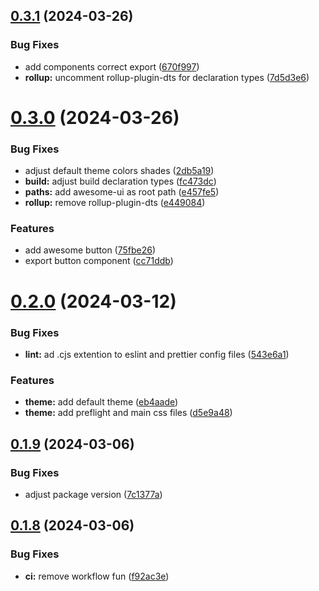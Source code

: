 ## [0.3.1](https://github.com/alancleyton/awesome-ui/compare/v0.3.0...v0.3.1) (2024-03-26)


### Bug Fixes

* add components correct export ([670f997](https://github.com/alancleyton/awesome-ui/commit/670f99721b71a5f6ac04b09e2d4a37e53a994ecc))
* **rollup:** uncomment rollup-plugin-dts for declaration types ([7d5d3e6](https://github.com/alancleyton/awesome-ui/commit/7d5d3e64b42edbf0e97d35dcbb3ef64014bc17db))



# [0.3.0](https://github.com/alancleyton/awesome-ui/compare/v0.2.0...v0.3.0) (2024-03-26)


### Bug Fixes

* adjust default theme colors shades ([2db5a19](https://github.com/alancleyton/awesome-ui/commit/2db5a19c69304ae6cd9aeb3f6d9f22a33aace55c))
* **build:** adjust build declaration types ([fc473dc](https://github.com/alancleyton/awesome-ui/commit/fc473dcef9e495073822a5678331d8cd45b7172e))
* **paths:** add awesome-ui as root path ([e457fe5](https://github.com/alancleyton/awesome-ui/commit/e457fe5da72f7d819ec4629caeafd8a2079d1ea0))
* **rollup:** remove rollup-plugin-dts ([e449084](https://github.com/alancleyton/awesome-ui/commit/e44908404af5b59afd2296cbe4d4dbfb56e919d4))


### Features

* add awesome button ([75fbe26](https://github.com/alancleyton/awesome-ui/commit/75fbe26a8b757df7d2e98d864bd648bffdd0fb5b))
* export button component ([cc71ddb](https://github.com/alancleyton/awesome-ui/commit/cc71ddbca3cb9b941acf928e8d81166df7b11ad3))



# [0.2.0](https://github.com/alancleyton/awesome-ui/compare/v0.1.9...v0.2.0) (2024-03-12)


### Bug Fixes

* **lint:** ad .cjs extention to eslint and prettier config files ([543e6a1](https://github.com/alancleyton/awesome-ui/commit/543e6a158e47e1db3c55da627365310f3539f2f4))


### Features

* **theme:** add default theme ([eb4aade](https://github.com/alancleyton/awesome-ui/commit/eb4aadefe0d735c14b55067647da3cf20866032a))
* **theme:** add preflight and main css files ([d5e9a48](https://github.com/alancleyton/awesome-ui/commit/d5e9a4828d1e042432b1697d032c0419edf1dc50))



## [0.1.9](https://github.com/alancleyton/awesome-ui/compare/v0.1.8...v0.1.9) (2024-03-06)


### Bug Fixes

* adjust package version ([7c1377a](https://github.com/alancleyton/awesome-ui/commit/7c1377a9aab3a40598712d4f2bd015314d043c5b))



## [0.1.8](https://github.com/alancleyton/awesome-ui/compare/v0.1.7...v0.1.8) (2024-03-06)


### Bug Fixes

* **ci:** remove workflow fun ([f92ac3e](https://github.com/alancleyton/awesome-ui/commit/f92ac3efbfbb3d7062b6ab07abde8a54aef762ea))




